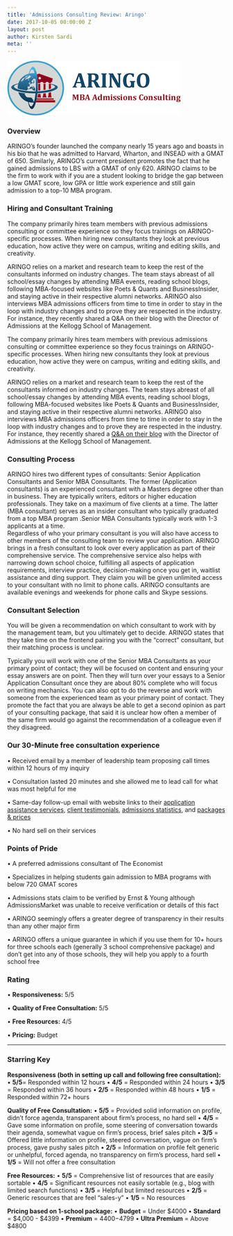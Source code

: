 ```yaml
---
title: 'Admissions Consulting Review: Aringo'
date: 2017-10-05 00:00:00 Z
layout: post
author: Kirsten Sardi
meta: ''
--- 
```


![alt text](img/Aringo.png)

### **Overview**
ARINGO’s founder launched the company nearly 15 years ago and boasts in his bio that he was admitted to Harvard, Wharton, and INSEAD with a GMAT of 650.  Similarly, ARINGO’s current president promotes the fact that he gained admissions to LBS with a GMAT of only 620.  ARINGO claims to be the firm to work with if you are a student looking to bridge the gap between a low GMAT score, low GPA or little work experience and still gain admission to a top-10 MBA program.  

### **Hiring and Consultant Training**
The company primarily hires team members with previous admissions consulting or committee experience so they focus trainings on ARINGO-specific processes.  When hiring new consultants they look at previous education, how active they were on campus, writing and editing skills, and creativity.  

ARINGO relies on a market and research team to keep the rest of the consultants informed on industry changes.  The team stays abreast of all school/essay changes by attending MBA events, reading school blogs, following MBA-focused websites like Poets & Quants and BusinessInsider, and staying active in their respective alumni networks.  ARINGO also interviews MBA admissions officers from time to time in order to stay in the loop with industry changes and to prove they are respected in the industry.  For instance, they recently shared a Q&A on their blog with the Director of Admissions at the Kellogg School of Management.  

The company primarily hires team members with previous admissions consulting or committee experience so they focus trainings on ARINGO-specific processes.  When hiring new consultants they look at previous education, how active they were on campus, writing and editing skills, and creativity.  

ARINGO relies on a market and research team to keep the rest of the consultants informed on industry changes.  The team stays abreast of all school/essay changes by attending MBA events, reading school blogs, following MBA-focused websites like Poets & Quants and BusinessInsider, and staying active in their respective alumni networks.  ARINGO also interviews MBA admissions officers from time to time in order to stay in the loop with industry changes and to prove they are respected in the industry.  For instance, they recently shared a [Q&A on their blog](https://aringo.com/qa-with-kellogg-director-of-admissions/) with the Director of Admissions at the Kellogg School of Management.  

### **Consulting Process**

ARINGO hires two different types of consultants: Senior Application Consultants and Senior MBA Consultants.  The former (Application consultants) is an experienced consultant with a Masters degree other than in business.  They are typically writers, editors or higher education professionals.  They take on a maximum of five clients at a time.  The latter (MBA consultant) serves as an insider consultant who typically graduated from a top MBA program .Senior MBA Consultants typically work with 1-3 applicants at a time.  
Regardless of who your primary consultant is you will also have access to other members of the consulting team to review your application.  ARINGO brings in a fresh consultant to look over every application as part of their comprehensive service.  The comprehensive service also helps with narrowing down school choice, fulfilling all aspects of application requirements, interview practice, decision-making once you get in, waitlist assistance and ding support.  They claim you will be given unlimited access to your consultant with no limit to phone calls.  ARINGO consultants are available evenings and weekends for phone calls and Skype sessions.

### **Consultant Selection**

You will be given a recommendation on which consultant to work with by the management team, but you ultimately get to decide.  ARINGO states that they take time on the frontend pairing you with the “correct” consultant, but their matching process is unclear. 

Typically you will work with one of the Senior MBA Consultants as your primary point of contact; they will be focused on content and ensuring your essay answers are on point.  Then they will turn over your essays to a Senior Application Consultant once they are about 80% complete who will focus on writing mechanics.  You can also opt to do the reverse and work with someone from the experienced team as your primary point of contact.  They promote the fact that you are always be able to get a second opinion as part of your consulting package, that said it is unclear how often a member of the same firm would go against the recommendation of a colleague even if they disagreed.  

### **Our 30-Minute free consultation experience**

• Received email by a member of leadership team proposing call times within 12 hours of my inquiry

• Consultation lasted 20 minutes and she allowed me to lead call for what was most helpful for me

• Same-day follow-up email with website links to their [application assistance services](https://aringo.com/more-about-aringo-services/), [client testimonials](https://aringo.com/testimonials/), [admissions statistics](https://aringo.com/aringo-mba-admission-statistics/), and [packages & prices](https://aringo.com/mba-preparation-prices/)

• No hard sell on their services

### **Points of Pride**

• A preferred admissions consultant of The Economist

• Specializes in helping students gain admission to MBA programs with below 720 GMAT scores

• Admissions stats claim to be verified by Ernst & Young although AdmissionsMarket was unable to receive verification or details of this fact

• ARINGO seemingly offers a greater degree of transparency in their results than any other major firm

• ARINGO offers a unique guarantee in which if you use them for 10+ hours for three schools each (generally 3 school comprehensive package) and don’t get into any of those schools, they will help you apply to a fourth school free


### **Rating**

• **Responsiveness:**	5/5

• **Quality of Free Consultation:**	5/5

• **Free Resources:** 4/5

• **Pricing:** Budget


-------------------------------------------------------------------------------------------------------------------------------------

### **Starring Key**

**Responsiveness (both in setting up call and following free consultation):**
• **5/5**= Responded within 12 hours
• **4/5** = Responded within 24 hours
• **3/5** = Responded within 36 hours
• **2/5** = Responded within 48 hours
• **1/5** = Responded within 72+ hours

**Quality of Free Consultation:**
• **5/5** = Provided solid information on profile, didn’t force agenda, transparent about firm’s process, no hard sell
• **4/5** = Gave some information on profile, some steering of conversation towards their agenda, somewhat vague on firm’s process, brief sales pitch
• **3/5** = Offered little information on profile, steered conversation, vague on firm’s process, gave pushy sales pitch
• **2/5** = Information on profile felt generic or unhelpful, forced agenda, no transparency on firm’s process, hard sell
• **1/5** = Will not offer a free consultation

**Free Resources:**
• **5/5** = Comprehensive list of resources that are easily sortable
• **4/5** = Significant resources not easily sortable (e.g., blog with limited search functions)
• **3/5** = Helpful but limited resources
• **2/5** = Generic resources that are feel “sales-y”
• **1/5** = No resources

**Pricing based on 1-school package:**
• **Budget** = Under $4000
• **Standard** = $4,000 - $4399
• **Premium** = $4400-$4799
• **Ultra Premium** = Above $4800



